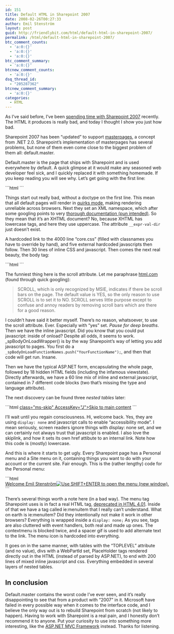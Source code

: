 ```yaml
---
id: 151
title: Default HTML in Sharepoint 2007
date: 2008-02-26T00:27:33
author: Emil Stenström
layout: post
guid: http://friendlybit.com/html/default-html-in-sharepoint-2007/
permalink: /html/default-html-in-sharepoint-2007/
btc_comment_counts:
  - 'a:0:{}'
  - 'a:0:{}'
  - 'a:0:{}'
btc_comment_summary:
  - 'a:0:{}'
btcnew_comment_counts:
  - 'a:0:{}'
dsq_thread_id:
  - "205287362"
btcnew_comment_summary:
  - 'a:0:{}'
categories:
  - HTML
---
```

As I&#8217;ve said before, I&#8217;ve been [spending time with Sharepoint 2007](/css/sharepoint-2007-from-an-interface-developers-view/) recently. The HTML it produces is really bad, and today I thought I show you just how bad.

Sharepoint 2007 has been &#8220;updated&#8221; to support [masterpages](http://msdn2.microsoft.com/en-us/library/wtxbf3hh.aspx), a concept from .NET 2.0. Sharepoint&#8217;s implementation of masterpages has several problems, but none of them even come close to the biggest problem of them all: default.master.

Default.master is the page that ships with Sharepoint and is used everywhere by default. A quick glimpse at it would make any seasoned web developer feel sick, and I quickly replaced it with something homemade. If you keep reading you will see why. Let&#8217;s get going with the first line:

<div class="incorrect">
```html
<HTML xmlns:o="urn:schemas-microsoft-com:office:office"
dir="ltr" __expr-val-dir="ltr">
```
</div>

Things start out really bad, without a doctype on the first line. This mean that all default pages will render in [quirks mode](http://en.wikipedia.org/wiki/Quirks_mode), making rendering unreliable across browsers. Next they set an XML namespace, which after some googling points to very [thorough documentation (pun intended)](http://msdn2.microsoft.com/en-us/library/ms875215(EXCHG.65).aspx). So they mean that it&#8217;s an XHTML document? No, because XHTML has lowercase tags, and here they use uppercase. The attribute <span class="incorrect">`__expr-val-dir`</span> just doesn&#8217;t exist.

A hardcoded link to the 4000 line &#8220;core.css&#8221; (filled with classnames you have to override by hand), and five external hardcoded javascripts then follow. Then 30 lines of inline CSS and javascript. Then comes the next real beauty, the body tag:

<div class="incorrect">
```html
<BODY scroll="yes" onload="javascript:
   if (typeof(_spBodyOnLoadWrapper) != 'undefined')
   _spBodyOnLoadWrapper();">
```
</div>

The funniest thing here is the scroll attribute. Let me paraphrase [html.com](http://html.com/attributes/body-scroll/) (found through quick googling):

> SCROLL, which is only recognized by MSIE, indicates if there be scroll bars on the page. The default value is YES, so the only reason to use SCROLL is to set it to NO. SCROLL serves little purpose except to confuse and annoy readers by removing scroll bars which are there for a good reason.

I couldn&#8217;t have said it better myself. There&#8217;s no reason, whatsoever, to use the scroll attribute. Ever. Especially with &#8220;yes&#8221; set. _Pause for deep breaths_. Then we have the inline javascript. Did you know that you could put javascript: inside of onload? Despite all odds, it seems to work. _spBodyOnLoadWrapper() is by the way Sharepoint&#8217;s way of letting you add javascript to pages. You first do a <span class="incorrect">`_spBodyOnLoadFunctionNames.push("YourFunctionName");`</span>, and then that code will get run. Insane.

Then we have the typical ASP.NET form, encapsulating the whole page, followed by 18 hidden HTML fields (including the infamous viewstate). Directly afterwards, we have a 60 line mix of inline and external javascript, contained in 7 different code blocks (two that&#8217;s missing the type and language attribute).

The next discovery can be found three _nested tables_ later:

<div class="incorrect">
```html
<span id="TurnOnAccessibility" style="display: none">
   <a onclick="SetIsAccessibilityFeatureEnabled(true);
   UpdateAccessibilityUI();return false;" href="#"
   class="ms-skip">Turn on more accessible mode</a>
</span>
<a onclick="javascript:this.href='#mainContent';" href="javascript:;">
class="ms-skip" AccessKey="J">Skip to main content</a>
```
</div>

I&#8217;ll wait until you regain consciousness. Hi, welcome back. Yes, they are using <span class="incorrect">`display: none`</span> and javascript calls to enable &#8220;accessibility mode&#8221;. I mean seriously, screen readers ignore things with display: none set, and we can certainly not always trust that javascript is enabled. I also love the skiplink, and how it sets its own href attibute to an internal link. Note how this code is (mostly) lowercase.

And this is where it starts to get ugly. Every Sharepoint page has a Personal menu and a Site menu on it, containing things you want to do with your account or the current site. Fair enough. This is the (rather lengthy) code for the Personal menu:

<div class="incorrect">
```html
<span style="display:none">
<menu type='ServerMenu' id="zz3_ID_PersonalActionMenu"
   largeIconMode="true">
      <ie:menuitem id="zz4_ID_PersonalInformation"
      type="option" iconSrc="/_layouts/images/menuprofile.gif"
      onMenuClick="javascript:GoToPage([url]);return false;"
      text="My Settings" description="Update your user information, regional settings, and alerts."
      menuGroupId="100"></ie:menuitem>
      ... [three more "ie:menuitem"] ...
   </menu>
</span>
<span title="Open Menu">
<div  id="zz8_Menu_t" class="ms-SPLink ms-SpLinkButtonInActive"
   onmouseover="MMU_PopMenuIfShowing(this);MMU_EcbTableMouseOverOut(this, true)"
   hoverActive="ms-SPLink ms-SpLinkButtonActive"
   hoverInactive="ms-SPLink ms-SpLinkButtonInActive"
   onclick=" MMU_Open(byid('zz3_ID_PersonalActionMenu'), MMU_GetMenuFromClientId('zz8_Menu'),event,false, null, 0);"
   foa="MMU_GetMenuFromClientId('zz8_Menu')"
   oncontextmenu="this.click(); return false;" nowrap="nowrap">
      <a id="zz8_Menu" accesskey="L" href="#" onclick="javascript:return false;"
      style="cursor:pointer;white-space:nowrap;"
      ... [five more eventhandlers] ...
      menuTokenValues="MENUCLIENTID=zz8_Menu,TEMPLATECLIENTID=zz3_ID_PersonalActionMenu"
      serverclientid="zz8_Menu">
         Welcome Emil Stenström<img src="/_layouts/images/blank.gif" border="0" alt="Use SHIFT+ENTER to open the menu (new window)."/>
      </a>
      <img align="absbottom" src="/_layouts/images/menudark.gif" alt="" />
   </div>
</span>
```
</div>

There&#8217;s several things worth a note here (in a bad way). The menu tag Sharepoint uses is in fact a real HTML tag, [deprecated in HTML 4.01](http://www.w3.org/TR/html401/struct/lists.html#h-10.4). Inside of that we have a tag called ie:menuitem that I really can&#8217;t understand. What on earth is ie:menuitem? Did they intentionally not make it work in other browsers? Everything is wrapped inside a <span class="incorrect">`display: none;`</span> As you see, tags are also cluttered with event handlers, both real and made up ones. The contextmenu is blocked twice, and a spacer gif is used to add alternate text to the link. The menu icon is hardcoded into everything.

It goes on in the same manner, with tables with the &#8220;TOPLEVEL&#8221; attribute (and no value), divs with a WebPartId set, PlaceHolder tags rendered directly out in the HTML (instead of parsed by ASP.NET), to end with 200 lines of mixed inline javascript and css. Everything embedded in several layers of nested tables.

## In conclusion

Default.master contains the worst code I&#8217;ve ever seen, and it&#8217;s really disappointing to see that from a product with &#8220;2007&#8221; in it. Microsoft have failed in every possible way when it comes to the interface code, and I believe the only way out is to rebuild Sharepoint from scratch (not likely to happen). Having to work with Sharepoint is a real pain, and I honestly don&#8217;t recommend it to anyone. Put your curiosity to use into something more interesting, like the [ASP.NET MVC Framework](http://weblogs.asp.net/scottgu/archive/2007/10/14/asp-net-mvc-framework.aspx) instead. Thanks for listening.
